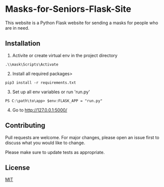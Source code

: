 <h1> Masks-for-Seniors-Flask-Site </h1>

This website is a Python Flask website for sending a masks for people who are in need.

## Installation

1. Activite or create virtual env in the project directory
```
.\\mask\Scripts\Activate
```
2. Install all required packages>

```
pip3 install -r requirements.txt
```


3. Set up all env variables  or run 'run.py'

```
PS C:\path\to\app> $env:FLASK_APP = "run.py"

```
4. Go to http://127.0.0.1:5000/



## Contributing
Pull requests are welcome. For major changes, please open an issue first to discuss what you would like to change.

Please make sure to update tests as appropriate.

## License
[MIT](https://choosealicense.com/licenses/mit/)
